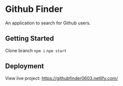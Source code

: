 # Github Finder

An application to search for Github users. 

## Getting Started

Clone branch
`npm i`
`npm start`

## Deployment

View live project: https://githubfinder0603.netlify.com/



